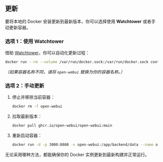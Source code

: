 ## 更新


要将本地的 Docker 安装更新到最新版本，你可以选择使用 **Watchtower** 或者手动更新容器。


### 选项 1：使用 Watchtower

借助 [Watchtower](https://containrrr.dev/watchtower/)，你可以自动化更新过程：


```bash
docker run --rm --volume /var/run/docker.sock:/var/run/docker.sock containrrr/watchtower --run-once open-webui
```


_（如果容器名称不同，请将 `open-webui` 替换为你的容器名称。）_


### 选项 2：手动更新


1. 停止并移除当前容器：


   ```bash
   docker rm -f open-webui
   ```



2. 拉取最新版本：


   ```bash
   docker pull ghcr.io/open-webui/open-webui:main
   ```



3. 重新启动容器：


   ```bash
   docker run -d -p 3000:8080 -v open-webui:/app/backend/data --name open-webui ghcr.io/open-webui/open-webui:main
   ```



无论采用哪种方法，都能确保你的 Docker 实例更新到最新构建并正常运行。
